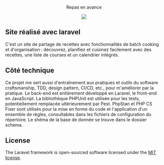 <p align="center">Repas en avance</p>

<p align="center">
<a href= "https://github.com/drkaine/repas-en-avance/actions/workflows/CI.yml"><img src="https://github.com/drkaine/repas-en-avance/actions/workflows/CI.yml/badge.svg"></a>
</p>

## Site réalisé avec laravel
C'est un site de partage de recettes avec fonctionnalités de batch cooking et d'organisation : découvrez, planifiez et cuisinez facilement avec des recettes, une liste de courses et un calendrier intégrés.

## Côté technique
Ce projet me sert aussi d'entraînement aux pratiques et outils du software craftsmanship, TDD, design pattern, CI/CD, etc., pour m'améliorer par la pratique.
Le back-end est entièrement développé en Laravel, le front-end en JavaScript.
La bibliothèque PHPUnit est utilisée pour les tests, potentiellement remplacée ultérieurement par Pest.
PhpStan et PHP CS Fixer sont utilisés pour la mise en forme du code et l'application d'un ensemble de règles, consultables dans les fichiers de configuration du répertoire.
Le shéma de la base de donnée se trouve dans le dossier schema.

## License

The Laravel framework is open-sourced software licensed under the [MIT license](https://opensource.org/licenses/MIT).
